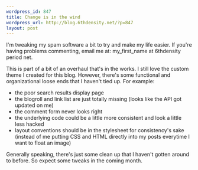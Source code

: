 ```yaml
--- 
wordpress_id: 847
title: Change is in the wind
wordpress_url: http://blog.6thdensity.net/?p=847
layout: post
---
```

<p>I'm tweaking my spam software a bit to try and make my life easier.  If you're having problems commenting, email me at: my_first_name at 6thdensity period net.</p><p>This is part of a bit of an overhaul that's in the works.  I still love the custom theme I created for this blog.  However, there's some functional and organizational loose ends that I haven't tied up.  For example:<ul><li>the poor search results display page</li><li>the blogroll and link list are just totally missing (looks like the API got updated on me)</li><li>the comment form never looks right</li><li>the underlying code could be a little more consistent and look a little less hacked</li><li>layout conventions should be in the stylesheet for consistency's sake (instead of me putting CSS and HTML directly into my posts everytime I want to float an image)</li></ul>Generally speaking, there's just some clean up that I haven't gotten around to before.  So expect some tweaks in the coming month.</p>
